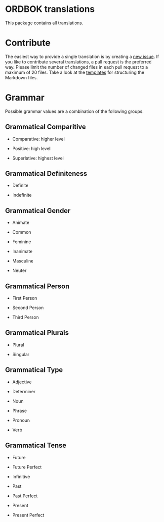 ORDBOK translations
===================

This package contains all translations.



Contribute
==========

The easiest way to provide a single translation is by creating a
[new issue](https://github.com/ordbok/translations/issues/new/choose). If you
like to contribute several translations, a pull request is the preferred way.
Please limit the number of changed files in each pull request to a maximum of
20 files. Take a look at the [templates](./.github/ISSUE_TEMPLATE) for
structuring the Markdown files.



Grammar
=======

Possible grammar values are a combination of the following groups.

Grammatical Comparitive
-----------------------

- Comparative: higher level

- Positive: high level

- Superlative: highest level

Grammatical Definiteness
------------------------

- Definite

- Indefinite

Grammatical Gender
------------------

- Animate

- Common

- Feminine

- Inanimate

- Masculine

- Neuter

Grammatical Person
------------------

- First Person

- Second Person

- Third Person

Grammatical Plurals
-------------------

- Plural

- Singular

Grammatical Type
----------------

- Adjective

- Determiner

- Noun

- Phrase

- Pronoun

- Verb

Grammatical Tense
-----------------

- Future

- Future Perfect

- Infinitive

- Past

- Past Perfect

- Present

- Present Perfect
